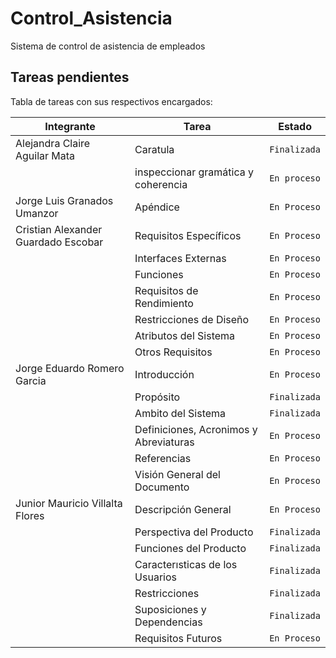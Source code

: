 # Control_Asistencia
Sistema de control de asistencia de empleados

## Tareas pendientes

Tabla de tareas con sus respectivos encargados:

|         Integrante       |Tarea                        |Estado                       |
|----------------|-------------------------------|-----------------------------|
|Alejandra Claire Aguilar Mata|Caratula|`Finalizada`
|| inspeccionar gramática y coherencia           |`En proceso`            |
|Jorge Luis Granados Umanzor        |Apéndice |`En Proceso`
|Cristian Alexander Guardado Escobar        |Requisitos Específicos|`En Proceso`|
| |Interfaces Externas|`En Proceso`
| |Funciones|`En Proceso`
| |Requisitos de Rendimiento|`En Proceso`
| |Restricciones de Diseño|`En Proceso`
| |Atributos del Sistema|`En Proceso`
| |Otros Requisitos|`En Proceso`
|Jorge Eduardo Romero Garcia|Introducción| `En Proceso`|
| |Propósito|`Finalizada`
| |Ambito del Sistema|`Finalizada`
| |Definiciones, Acronimos y Abreviaturas|`En Proceso`
| |Referencias|`En Proceso`
| |Visión General del Documento|`En Proceso`
|Junior Mauricio Villalta Flores|Descripción General| `En Proceso`
| |Perspectiva del Producto|`Finalizada`
| |Funciones del Producto|`Finalizada`
| |Caracterısticas de los Usuarios|`Finalizada`
| |Restricciones|`Finalizada`
| |Suposiciones y Dependencias|`Finalizada`
| |Requisitos Futuros|`En Proceso`

